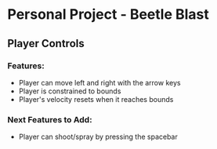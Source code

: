 # Personal Project - Beetle Blast
## Player Controls
### Features:
- Player can move left and right with the arrow keys
- Player is constrained to bounds
- Player's velocity resets when it reaches bounds
### Next Features to Add:
- Player can shoot/spray by pressing the spacebar
